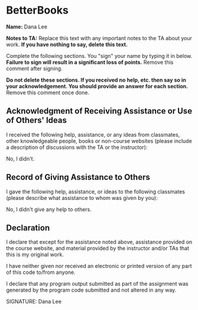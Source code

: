 # BetterBooks

**Name:** Dana Lee

**Notes to TA:** Replace this text with any important notes to the TA 
about your work.  **If you have nothing to say, delete
this text.**

Complete the following sections.  You "sign" your name by 
typing it in below.  **Failure to sign will result in a significant 
loss of points.** Remove this comment after signing.

**Do not delete these sections. If you received no help, etc. then
say so in your acknowledgement.  You should provide an answer
for each section.** Remove this comment once done.

Acknowledgment of Receiving Assistance or Use of Others' Ideas
--------------------------------------------------------------
I received the following help, assistance, or any ideas from 
classmates, other knowledgeable people, books or non-course 
websites (please include a description of discussions with 
the TA or the instructor):



No, I didn't.







Record of Giving Assistance to Others
-------------------------------------
I gave the following help, assistance, or ideas to the following
classmates (please describe what assistance to whom was given 
by you):



No, I didn't give any help to others. 







Declaration
-----------
I declare that except for the assistance noted above, assistance 
provided on the course website, and material provided by the 
instructor and/or TAs that this is my original work.

I have neither given nor received an electronic or printed version
of any part of this code to/from anyone.

I declare that any program output submitted as part of the
assignment was generated by the program code submitted and not 
altered in any way.

SIGNATURE: Dana Lee


